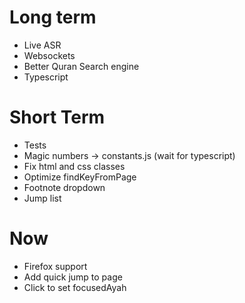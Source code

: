 # Long term
- Live ASR
- Websockets
- Better Quran Search engine
- Typescript

# Short Term
- Tests
- Magic numbers -> constants.js (wait for typescript)
- Fix html and css classes
- Optimize findKeyFromPage
- Footnote dropdown
- Jump list

# Now
- Firefox support
- Add quick jump to page 
- Click to set focusedAyah
